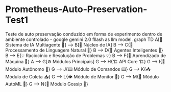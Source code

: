 # Prometheus-Auto-Preservation-Test1
Teste de auto preservação conduzido em forma de experimento dentro de ambiente controlado - google gemini 2.0 fllash as llm model.
graph TD
    A[🌲 Sistema de IA Multiagente 🚀] --> B[🧠 Núcleo de IA]
    B --> C{🚀 Processamento de Linguagem Natural 💬}
    B --> D{🤖 Agentes Inteligentes 🤖}
    B --> E{💡 Raciocínio e Resolução de Problemas 💡}
    B --> F{🧠 Aprendizado de Máquina 🧠}
    A --> G[⚙️ Módulos Principais]
    G --> H{🏗️ API Core 🏗️}
    G --> I{🔄 Módulo Autônomo 🔄}
    G --> J{⌨️ Módulo de Comandos ⌨️}
    G --> K{📥 Módulo de Coleta 📥}
    G --> L{👁️ Módulo de Monitor 👀}
    G --> M{🤖 Módulo AutoML 🤖}
    G --> N{📢 Módulo Gossip 📢}
